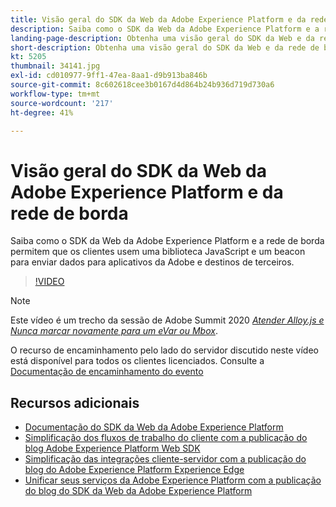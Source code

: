 ```yaml
---
title: Visão geral do SDK da Web da Adobe Experience Platform e da rede de borda
description: Saiba como o SDK da Web da Adobe Experience Platform e a rede de borda permitem que os clientes usem uma biblioteca JavaScript e um beacon para enviar dados para aplicativos da Adobe e destinos de terceiros.
landing-page-description: Obtenha uma visão geral do SDK da Web e da rede de borda.
short-description: Obtenha uma visão geral do SDK da Web e da rede de borda.
kt: 5205
thumbnail: 34141.jpg
exl-id: cd010977-9ff1-47ea-8aa1-d9b913ba846b
source-git-commit: 8c602618cee3b0167d4d864b24b936d719d730a6
workflow-type: tm+mt
source-wordcount: '217'
ht-degree: 41%

---
```


# Visão geral do SDK da Web da Adobe Experience Platform e da rede de borda

Saiba como o SDK da Web da Adobe Experience Platform e a rede de borda permitem que os clientes usem uma biblioteca JavaScript e um beacon para enviar dados para aplicativos da Adobe e destinos de terceiros.

>[!VIDEO](https://video.tv.adobe.com/v/34141?quality=12&learn=on)

>[!NOTE]
>
>Este vídeo é um trecho da sessão de Adobe Summit 2020 *[Atender Alloy.js e Nunca marcar novamente para um eVar ou Mbox](https://business.adobe.com/summit/2020/with-alloy-js-never-tag-for-an-evar-or-mbox-again.html)*.
>
>O recurso de encaminhamento pelo lado do servidor discutido neste vídeo está disponível para todos os clientes licenciados. Consulte a [Documentação de encaminhamento do evento](https://experienceleague.adobe.com/docs/experience-platform/tags/event-forwarding/overview.html)

## Recursos adicionais

* [Documentação do SDK da Web da Adobe Experience Platform](https://experienceleague.adobe.com/docs/experience-platform/edge/home.html?lang=pt-BR)
* [Simplificação dos fluxos de trabalho do cliente com a publicação do blog Adobe Experience Platform Web SDK](https://medium.com/adobetech/simplifying-customer-workflows-with-adobe-experience-platform-web-sdk-4e54fe134f4a)
* [Simplificação das integrações cliente-servidor com a publicação do blog do Adobe Experience Platform Experience Edge](https://medium.com/adobetech/streamlining-client-server-integrations-with-adobe-experience-platform-experience-edge-1caaef887172)
* [Unificar seus serviços da Adobe Experience Platform com a publicação do blog do SDK da Web da Adobe Experience Platform](https://medium.com/adobetech/unify-your-adobe-experience-platform-services-with-adobe-experience-platform-web-sdk-75cf6851a9fc)
